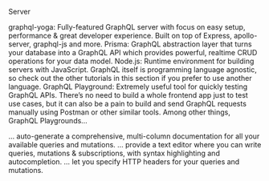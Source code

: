 Server

graphql-yoga: Fully-featured GraphQL server with focus on easy setup, performance & great developer experience. Built on top of Express, apollo-server, graphql-js and more.
Prisma: GraphQL abstraction layer that turns your database into a GraphQL API which provides powerful, realtime CRUD operations for your data model.
Node.js: Runtime environment for building servers with JavaScript. GraphQL itself is programming language agnostic, so check out the other tutorials in this section if you prefer to use another language.
GraphQL Playground: Extremely useful tool for quickly testing GraphQL APIs. There’s no need to build a whole frontend app just to test use cases, but it can also be a pain to build and send GraphQL requests manually using Postman or other similar tools. Among other things, GraphQL Playgrounds…

… auto-generate a comprehensive, multi-column documentation for all your available queries and mutations.
… provide a text editor where you can write queries, mutations & subscriptions, with syntax highlighting and autocompletion.
… let you specify HTTP headers for your queries and mutations.
